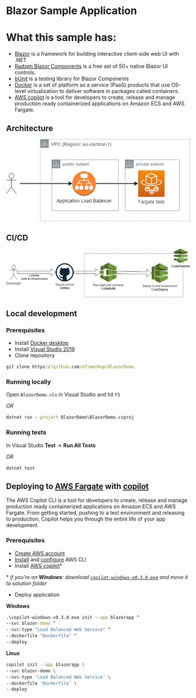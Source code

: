 # Blazor Sample Application

# What this sample has:

* [Blazor](https://docs.microsoft.com/en-us/aspnet/core/blazor/?view=aspnetcore-3.1) is a framework for building interactive client-side web UI with .NET
* [Radzen Blazor Components](https://blazor.radzen.com/) is a free set of 50+ native Blazor UI controls.
* [bUnit](https://github.com/egil/bUnit) is a testing library for Blazor Components
* [Docker](https://www.docker.com/) is a set of platform as a service (PaaS) products that use OS-level virtualization to deliver software in packages called containers.
* [AWS copilot](https://github.com/aws/copilot-cli/wiki) is a tool for developers to create, release and manage production ready containerized applications on Amazon ECS and AWS Fargate.

## Architecture

![architecture diagram](docs/architecture.png)

## CI/CD

![ci/cd diagram](docs/ci-cd.png)

## Local development

### Prerequisites
* Install [Docker desktop](https://www.docker.com/products/docker-desktop)
* Install [Visual Studio 2019](https://visualstudio.microsoft.com/downloads/)
* Clone repository
```cmd
git clone https://github.com/efimenkop/BlazorDemo
```
### Running locally
Open `BlazorDemo.sln` in Visual Studio and hit `F5`

*OR*
```cmd
dotnet run --project BlazorDemo\BlazorDemo.csproj
```

### Running tests
In Visual Studio **Test** -> **Run All Tests**

*OR*
```cmd
dotnet test
```

## Deploying to [AWS Fargate](https://aws.amazon.com/fargate/) with [copilot](https://aws.amazon.com/blogs/containers/introducing-aws-copilot/)

The AWS Copilot CLI is a tool for developers to create, release and manage production ready containerized applications on Amazon ECS and AWS Fargate. From getting started, pushing to a test environment and releasing to production, Copilot helps you through the entire life of your app development.

### Prerequisites
* [Create AWS account](https://aws.amazon.com/resources/create-account/)
* [Install](https://aws.amazon.com/cli/) and [configure](https://docs.aws.amazon.com/cli/latest/userguide/cli-chap-configure.html)  AWS CLI
* Install [AWS copilot](https://github.com/aws/copilot-cli/wiki#installing)\*

\* *if you're on **Windows**: download [`copilot-windows-v0.3.0.exe`](https://github.com/aws/copilot-cli/releases/download/v0.3.0/copilot-windows-v0.3.0.exe) and move it to solution folder*

* Deploy application 

**Windows**

```cmd
.\copilot-windows-v0.3.0.exe init --app blazorapp ^
--svc blazor-demo ^
--svc-type "Load Balanced Web Service" ^
--dockerfile "Dockerfile" ^
--deploy
```

**Linux**

```sh
copilot init --app blazorapp \
--svc blazor-demo \
--svc-type 'Load Balanced Web Service' \
--dockerfile 'Dockerfile' \
--deploy
```